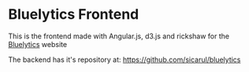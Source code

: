 Bluelytics Frontend
===================

This is the frontend made with Angular.js, d3.js and rickshaw for the [Bluelytics](http://www.bluelytics.com.ar) website

The backend has it's repository at: https://github.com/sicarul/bluelytics
